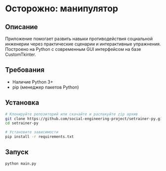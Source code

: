 # Осторожно: манипулятор

## Описание

Приложение помогает развить навыки противодействия социальной инженерии через практические сценарии и интерактивные упражнения. Построено на Python с современным GUI интерфейсом на базе CustomTkinter.

## Требования

- Наличие Python 3+
- pip (менеджер пакетов Python)

## Установка

```bash
# Клонируйте репозиторий или скачайте и распакуйте zip архив
git clone https://github.com/social-engineering-project/setrainer-py.git
cd setrainer-py

# Установите зависимости
pip install -r requirements.txt
```

## Запуск

```bash
python main.py
```

